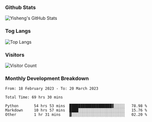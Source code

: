### Github Stats
![Yisheng's GitHub Stats](https://github-readme-stats-9qabuvhk1-gongyisheng.vercel.app/api?username=gongyisheng&count_private=true&show_icons=true)
### Tog Langs
![Top Langs](https://github-readme-stats-9qabuvhk1-gongyisheng.vercel.app/api/top-langs/?username=gongyisheng&layout=compact)
### Visitors
![Visitor Count](https://profile-counter.glitch.me/gongyisheng/count.svg)
### Monthly Development Breakdown
<!--START_SECTION:waka-->

```text
From: 18 February 2023 - To: 20 March 2023

Total Time: 69 hrs 30 mins

Python       54 hrs 53 mins  ███████████████████▓░░░░░   78.98 %
Markdown     10 hrs 57 mins  ████░░░░░░░░░░░░░░░░░░░░░   15.76 %
Other        1 hr 31 mins    ▓░░░░░░░░░░░░░░░░░░░░░░░░   02.20 %
```

<!--END_SECTION:waka-->

